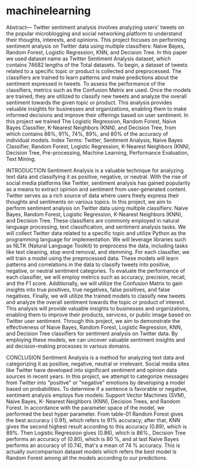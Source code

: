 # machinelearning
Abstract—
Twitter sentiment analysis involves analyzing users' tweets
on the popular microblogging and social networking
platform to understand their thoughts, interests, and
opinions. This project focuses on performing sentiment
analysis on Twitter data using multiple classifiers: Naive
Bayes, Random Forest, Logistic Regression, KNN, and
Decision Tree. In this paper we used dataset name as
Twitter Sentiment Analysis dataset, which contains 74682
lengths of the Total datasets. To begin, a dataset of tweets
related to a specific topic or product is collected and preprocessed. The classifiers are trained to learn patterns and
make predictions about the sentiment expressed in tweets.
To assess the performance of the classifiers, metrics such as
the Confusion Matrix are used. Once the models are
trained, they are utilized to classify new tweets and analyze
the overall sentiment towards the given topic or product.
This analysis provides valuable insights for businesses and
organizations, enabling them to make informed decisions
and improve their offerings based on user sentiment. In
this project we trained The Logistic Regression, Random
Forest, Naive Bayes Classifier, K-Nearest Neighbors
(KNN), and Decision Tree, from which contains 86%, 91%,
74%, 89%, and 80% of the accuracy of individual models.
Index Terms: Twitter, Sentiment Analysis, Naive Bayes
Classifier, Random Forest, Logistic Regression, K-Nearest
Neighbors (KNN), Decision Tree, Pre-processing, Machine
Learning, Performance Evaluation, Text Mining.

INTRODUCTION
Sentiment Analysis is a valuable technique for analyzing text
data and classifying it as positive, negative, or neutral. With
the rise of social media platforms like Twitter, sentiment
analysis has gained popularity as a means to extract opinion
and sentiment from user-generated content. Twitter serves as
a rich source of data where users freely express their
thoughts and sentiments on various topics. In this project, we
aim to perform sentiment analysis on Twitter data using
multiple classifiers: Naive Bayes, Random Forest, Logistic
Regression, K-Nearest Neighbors (KNN), and Decision
Tree. These classifiers are commonly employed in natural
language processing, text classification, and sentiment
analysis tasks. We will collect Twitter data related to a
specific topic and utilize Python as the programming
language for implementation. We will leverage libraries such
as NLTK (Natural Language Toolkit) to preprocess the data,
including tasks like text cleaning, stop word removal, and
stemming. For each classifier, we will train a model using
the preprocessed data. These models will learn patterns and
correlations in the data to classify tweets into positive, negative, or neutral sentiment categories. To evaluate the performance of each classifier, we will employ metrics such as accuracy, precision, recall, and the F1 score. Additionally, we will utilize the Confusion Matrix to gain insights into true positives, true negatives, false positives, and false negatives. Finally, we will utilize the trained models to classify new tweets and analyze the overall sentiment towards the topic or product of interest. This analysis will provide valuable insights to businesses and organizations, enabling them to improve their products, services, or public image based on Twitter user sentiment. Through this project, we aim to demonstrate the effectiveness of Naive Bayes, Random Forest, Logistic Regression, KNN, and Decision Tree classifiers for sentiment analysis on Twitter data. By employing these models, we can uncover valuable sentiment insights and aid decision-making processes in various domains.

CONCLUSION
Sentiment Analysis is a method for analyzing text
data and categorizing it as positive, negative,
neutral or irrelevant. Social media sites like Twitter
have developed into significant sentiment and
opinion data sources in recent years. In this project,
we attempt to categorize messages from Twitter
into "positive" or "negative" emotions by
developing a model based on probabilities. To
determine if a sentence is favorable or negative,
sentiment analysis employs five models: Support
Vector Machines (SVM), Naive Bayes, K- Nearest
Neighbors (KNN), Decision Trees, and Random
Forest. In accordance with the parameter space of
the model, we performed the best hyper parameter.
From table-01 Random Forest gives the best
accuracy ( 0.91), which refers to 91% accuracy;
after that, KNN gives the second highest result
according to this accuracy (0.89), which is 89%.
Then Logistic Regression gives (0.86), which is
86%., Decision Tree performs an accuracy of
(0.80), which is 80 %, and at last Naive Bayes
performs an accuracy of (0.74), that's a mean of 74
% accuracy. This is actually ourcomparison dataset
models which refers the best model is Random
Forest among all the models according to our
predictions.
